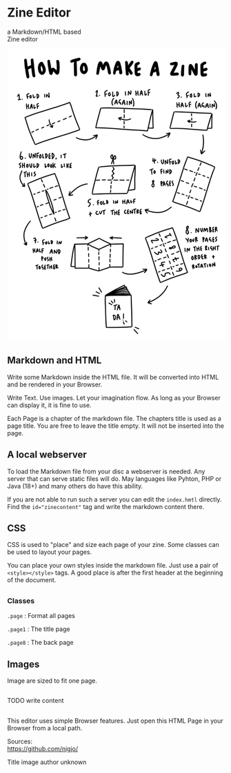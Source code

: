 # Zine Editor

<!--
<style>
  .page{
    font-family:sans-serif;
  }
  .page1 .content{
    display:flex;
    flex-direction: column;
    justify-items: stretch;
    text-align:center;
    font-family:Consolas;
  }
</style>
-->

a
Markdown/HTML based  
Zine editor

![Anleitung](zine-guide-b-w.png "height50")

## Markdown and HTML

Write some Markdown inside the HTML file. It will be converted into
HTML and be rendered in your Browser.

Write Text. Use images. Let your imagination flow.
As long as your Browser can display it, it is fine to use.

Each Page is a chapter of the markdown file.
The chapters title is used as a page title. You are free to leave the
title empty. It will not be inserted into the page.

## A local webserver

To load the Markdown file from your disc a webserver is needed. Any
server that can serve static files will do. May languages like Pyhton, PHP
or Java (18+) and many others do have this ability.

If you are not able to run such a server you can edit the `index.hmtl`
directly. Find the `id="zinecontent"` tag and write the markdown content
there.

## CSS

CSS is used to "place" and size each page of your zine. Some classes can
be used to layout your pages.

You can place your own styles inside the markdown file. Just use
a pair of `<style></style>` tags. A good place is after the first
header at the beginning of the document.

## 

### Classes

`.page`
: Format all pages

`.page1`
: The title page

`.page8`
: The back page



## Images

Image are sized to fit one page.

## 

TODO write content

##


This editor uses simple Browser features. Just open this HTML Page in
your Browser from a local path.

Sources:  
https://github.com/nigjo/

Title image author unknown

